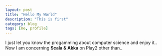 ```yaml
---
layout: post
title: "Hello My World"
description: "This is first"
category: blog
tags: [me, profile]
---
```


I just let you know the progamming about computer science and enjoy it..
Now I am concerning **Scala & Akka** on Play2 other than..
